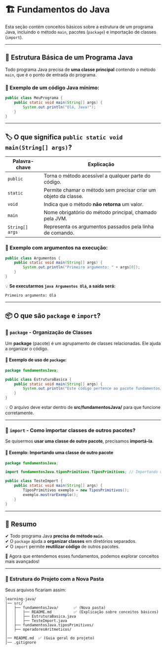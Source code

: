 # 🏗️ Fundamentos do Java

Esta seção contém conceitos básicos sobre a estrutura de um programa Java, incluindo o método `main`, pacotes (`package`) e importação de classes (`import`).

---

## 📌 Estrutura Básica de um Programa Java

Todo programa Java precisa de **uma classe principal** contendo o método `main`, que é o ponto de entrada do programa.

### 🔹 Exemplo de um código Java mínimo:
```java
public class MeuPrograma {
    public static void main(String[] args) {
        System.out.println("Olá, Java!");
    }
}
```

---

## 🏷️ O que significa `public static void main(String[] args)`?

| Palavra-chave | Explicação |
|--------------|-----------|
| `public` | Torna o método acessível a qualquer parte do código. |
| `static` | Permite chamar o método sem precisar criar um objeto da classe. |
| `void` | Indica que o método **não retorna** um valor. |
| `main` | Nome obrigatório do método principal, chamado pela JVM. |
| `String[] args` | Representa os argumentos passados pela linha de comando. |

### 🔹 Exemplo com argumentos na execução:
```java
public class Argumentos {
    public static void main(String[] args) {
        System.out.println("Primeiro argumento: " + args[0]);
    }
}
```
💡 **Se executarmos `java Argumentos Olá`, a saída será:**
```
Primeiro argumento: Olá
```

---

## 📦 O que são `package` e `import`?

### 🔹 **`package` - Organização de Classes**
Um **package** (pacote) é um agrupamento de classes relacionadas. Ele ajuda a organizar o código.

#### 📝 Exemplo de uso de `package`:
```java
package fundamentosJava;

public class EstruturaBasica {
    public static void main(String[] args) {
        System.out.println("Este código pertence ao pacote fundamentosJava");
    }
}
```
💡 O arquivo deve estar dentro de **src/fundamentosJava/** para que funcione corretamente.

---

### 🔹 **`import` - Como importar classes de outros pacotes?**
Se quisermos **usar uma classe de outro pacote**, precisamos **importá-la**.

#### 📝 Exemplo: Importando uma classe de outro pacote

```java
package fundamentosJava;

import fundamentosJava.tiposPrimitivos.TiposPrimitivos; // Importando uma classe de outro pacote

public class TesteImport {
    public static void main(String[] args) {
        TiposPrimitivos exemplo = new TiposPrimitivos();
        exemplo.mostrarExemplo();
    }
}
```
---

## 🎯 **Resumo**
✔ Todo programa Java **precisa do método `main`**.  
✔ O `package` ajuda a **organizar classes** em diretórios separados.  
✔ O `import` permite **reutilizar código** de outros pacotes.

🚀 Agora que entendemos esses fundamentos, podemos explorar conceitos mais avançados!

---

### 📂 **Estrutura do Projeto com a Nova Pasta**
Seus arquivos ficariam assim:

```
learning-java/
│── src/
│   ├── fundamentosJava/       ✅ (Nova pasta)
│   │   ├── README.md          ✅ (Explicação sobre conceitos básicos)
│   │   ├── EstruturaBasica.java
│   │   ├── TesteImport.java
│   ├── fundamentosJava.tiposPrimitivos/
│   ├── operadoresAritmeticos/
│
│── README.md  ✅ (Guia geral do projeto)
│── .gitignore
```